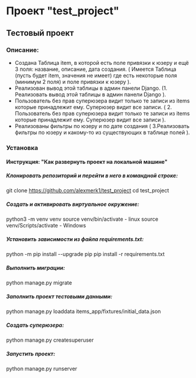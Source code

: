 # Проект "test_project"
## Тестовый проект

### Описание:
- Создана Таблица item, в которой есть поле привязки к юзеру и ещё 3 поля: название, описание, дата создания. ( Имеется Таблица (пусть будет item, значения не имеет) где есть некоторые поля (минимум 2 поля) и поле привязки к юзеру ).
- Реализован вывод этой таблицы в админ панели Django. (1. Реализовать вывод этой таблицы в админ панели Django ).
- Пользователь без прав суперюзера видит только те записи из items которые принадлежит ему. Суперюзер видит все записи. ( 2. Пользователь без прав суперюзера видит только те записи из items которые принадлежит ему. Суперюзер видит все записи ).
- Реализованы фильтры по юзеру и по дате создания ( 3.Реализовать фильтры по юзеру и какому-то из существующих в таблице полей ).

### Установка
#### Инструкция: "Как развернуть проект на локальной машине"

##### Клонировать репозиторий и перейти в него в командной строке:

git clone https://github.com/alexmerk1/test_project
cd test_project

##### Cоздать и активировать виртуальное окружение:

python3 -m venv venv
source venv/bin/activate - linux
source venv/Scripts/activate - Windows

##### Установить зависимости из файла requirements.txt:

python -m pip install --upgrade pip
pip install -r requirements.txt

##### Выполнить миграции:

python manage.py migrate

##### Заполнить проект тестовыми данными:

python manage.py loaddata items_app/fixtures/initial_data.json

##### Создать суперюзера:

python manage.py createsuperuser

##### Запустить проект:

python manage.py runserver
